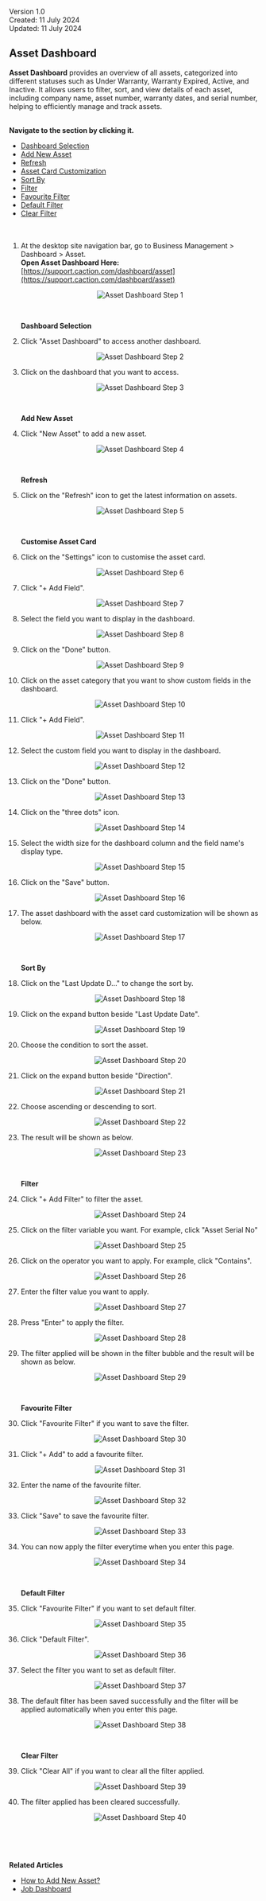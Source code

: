Version 1.0<br>
Created: 11 July 2024<br> 
Updated: 11 July 2024<br>
## Asset Dashboard

**Asset Dashboard** provides an overview of all assets, categorized into different statuses such as Under Warranty, Warranty Expired, Active, and Inactive. It allows users to filter, sort, and view details of each asset, including company name, asset number, warranty dates, and serial number, helping to efficiently manage and track assets.<br><br>

**Navigate to the section by clicking it.**<br>

- [Dashboard Selection](#section1)<br>
- [Add New Asset](#section2)<br>
- [Refresh](#section3)<br>
- [Asset Card Customization](#section4)<br>
- [Sort By](#section5)<br>
- [Filter](#section6)<br>
- [Favourite Filter](#section7)<br>
- [Default Filter](#section8)<br>
- [Clear Filter](#section9)
<br><br><br>

1. At the desktop site navigation bar, go to Business Management > Dashboard > Asset.<br>
   **Open Asset Dashboard Here:** [https://support.caction.com/dashboard/asset](https://support.caction.com/dashboard/asset)<br>

   <p align="center">
      <img src="img2/Asset_Dashboard_Step_1.png" alt="Asset Dashboard Step 1">
   </p>
   <br>

   <a id="section1"></a>

   **Dashboard Selection**

2. Click "Asset Dashboard" to access another dashboard.

   <p align="center">
      <img src="img2/Asset_Dashboard_Step_2.png" alt="Asset Dashboard Step 2">
   </p>
  
3. Click on the dashboard that you want to access.

   <p align="center">
      <img src="img2/Asset_Dashboard_Step_3.png" alt="Asset Dashboard Step 3">
   </p>
   <br>

   <a id="section2"></a>

   **Add New Asset**

4. Click "New Asset" to add a new asset.

   <p align="center">
      <img src="img2/Asset_Dashboard_Step_4.png" alt="Asset Dashboard Step 4">
   </p>
   <br>

   <a id="section3"></a>

   **Refresh** 

5. Click on the "Refresh" icon to get the latest information on assets.

   <p align="center">
      <img src="img2/Asset_Dashboard_Step_5.png" alt="Asset Dashboard Step 5">
   </p>
   <br>

   <a id="section4"></a>

   **Customise Asset Card**  

6. Click on the "Settings" icon to customise the asset card.

   <p align="center">
      <img src="img2/Asset_Dashboard_Step_6.png" alt="Asset Dashboard Step 6">
   </p>
  
7. Click "+ Add Field".

   <p align="center">
      <img src="img2/Asset_Dashboard_Step_7.png" alt="Asset Dashboard Step 7">
   </p>
  
8. Select the field you want to display in the dashboard.

   <p align="center">
      <img src="img2/Asset_Dashboard_Step_8.png" alt="Asset Dashboard Step 8">
   </p>
  
9. Click on the "Done" button.

   <p align="center">
      <img src="img2/Asset_Dashboard_Step_9.png" alt="Asset Dashboard Step 9">
   </p>
  
10. Click on the asset category that you want to show custom fields in the dashboard.

    <p align="center">
       <img src="img2/Asset_Dashboard_Step_10.png" alt="Asset Dashboard Step 10">
    </p>

11. Click "+ Add Field".

    <p align="center">
       <img src="img2/Asset_Dashboard_Step_11.png" alt="Asset Dashboard Step 11">
    </p>
  
12. Select the custom field you want to display in the dashboard.

    <p align="center">
       <img src="img2/Asset_Dashboard_Step_12.png" alt="Asset Dashboard Step 12">
    </p>
  
13. Click on the "Done" button.

    <p align="center">
       <img src="img2/Asset_Dashboard_Step_13.png" alt="Asset Dashboard Step 13">
    </p>

14. Click on the "three dots" icon.

    <p align="center">
       <img src="img2/Asset_Dashboard_Step_14.png" alt="Asset Dashboard Step 14">
    </p>
  
15. Select the width size for the dashboard column and the field name's display type.

    <p align="center">
       <img src="img2/Asset_Dashboard_Step_15.png" alt="Asset Dashboard Step 15">
    </p>
  
16. Click on the "Save" button.

    <p align="center">
       <img src="img2/Asset_Dashboard_Step_16.png" alt="Asset Dashboard Step 16">
    </p>  

17. The asset dashboard with the asset card customization will be shown as below.
    
    <p align="center">
       <img src="img2/Asset_Dashboard_Step_17.png" alt="Asset Dashboard Step 17">
    </p>  
    <br>

    <a id="section5"></a>

    **Sort By**  

18. Click on the "Last Update D..." to change the sort by.
    
    <p align="center">
       <img src="img2/Asset_Dashboard_Step_18.png" alt="Asset Dashboard Step 18">
    </p>

19. Click on the expand button beside "Last Update Date".
    
    <p align="center">
       <img src="img2/Asset_Dashboard_Step_19.png" alt="Asset Dashboard Step 19">
    </p>

20. Choose the condition to sort the asset.
    
    <p align="center">
       <img src="img2/Asset_Dashboard_Step_20.png" alt="Asset Dashboard Step 20">
    </p>

21. Click on the expand button beside "Direction".
    
    <p align="center">
       <img src="img2/Asset_Dashboard_Step_21.png" alt="Asset Dashboard Step 21">
    </p>

22. Choose ascending or descending to sort.
    
    <p align="center">
       <img src="img2/Asset_Dashboard_Step_22.png" alt="Asset Dashboard Step 22">
    </p>

23. The result will be shown as below.
    
    <p align="center">
       <img src="img2/Asset_Dashboard_Step_23.png" alt="Asset Dashboard Step 23">
    </p>
    <br>

    <a id="section6"></a>

    **Filter**  

24. Click "+ Add Filter" to filter the asset.
    
    <p align="center">
       <img src="img2/Asset_Dashboard_Step_24.png" alt="Asset Dashboard Step 24">
    </p>

25. Click on the filter variable you want. For example, click "Asset Serial No"
    
    <p align="center">
       <img src="img2/Asset_Dashboard_Step_25.png" alt="Asset Dashboard Step 25">
    </p>

26. Click on the operator you want to apply. For example, click "Contains".
    
    <p align="center">
       <img src="img2/Asset_Dashboard_Step_26.png" alt="Asset Dashboard Step 26">
    </p>

27. Enter the filter value you want to apply.
    
    <p align="center">
       <img src="img2/Asset_Dashboard_Step_27.png" alt="Asset Dashboard Step 27">
    </p>

28. Press "Enter" to apply the filter.
    
    <p align="center">
       <img src="img2/Asset_Dashboard_Step_28.png" alt="Asset Dashboard Step 28">
    </p>

29. The filter applied will be shown in the filter bubble and the result will be shown as below.
    
    <p align="center">
       <img src="img2/Asset_Dashboard_Step_29.png" alt="Asset Dashboard Step 29">
    </p>
    <br>

    <a id="section7"></a>

    **Favourite Filter**  

30. Click "Favourite Filter" if you want to save the filter.
    
    <p align="center">
       <img src="img2/Asset_Dashboard_Step_30.png" alt="Asset Dashboard Step 30">
    </p>

31. Click "+ Add" to add a favourite filter.
    
    <p align="center">
       <img src="img2/Asset_Dashboard_Step_31.png" alt="Asset Dashboard Step 31">
    </p>

32. Enter the name of the favourite filter.
    
    <p align="center">
       <img src="img2/Asset_Dashboard_Step_32.png" alt="Asset Dashboard Step 32">
    </p>

33. Click "Save" to save the favourite filter.
    
    <p align="center">
       <img src="img2/Asset_Dashboard_Step_33.png" alt="Asset Dashboard Step 33">
    </p>

34. You can now apply the filter everytime when you enter this page.
    
    <p align="center">
       <img src="img2/Asset_Dashboard_Step_34.png" alt="Asset Dashboard Step 34">
    </p>
    <br>

    <a id="section8"></a>

    **Default Filter**  

35. Click "Favourite Filter" if you want to set default filter.
    
    <p align="center">
       <img src="img2/Asset_Dashboard_Step_35.png" alt="Asset Dashboard Step 35">
    </p>

36. Click "Default Filter".
    
    <p align="center">
       <img src="img2/Asset_Dashboard_Step_36.png" alt="Asset Dashboard Step 36">
    </p>

37. Select the filter you want to set as default filter.
    
    <p align="center">
       <img src="img2/Asset_Dashboard_Step_37.png" alt="Asset Dashboard Step 37">
    </p>

38. The default filter has been saved successfully and the filter will be applied automatically when you enter this page.
    
    <p align="center">
       <img src="img2/Asset_Dashboard_Step_38.png" alt="Asset Dashboard Step 38">
    </p>
    <br>

    <a id="section9"></a>

    **Clear Filter**  

39. Click "Clear All" if you want to clear all the filter applied.
    
    <p align="center">
       <img src="img2/Asset_Dashboard_Step_39.png" alt="Asset Dashboard Step 39">
    </p>

40. The filter applied has been cleared successfully.
    
    <p align="center">
       <img src="img2/Asset_Dashboard_Step_40.png" alt="Asset Dashboard Step 40">
    </p>
    <br><br><br>

**Related Articles**
- [How to Add New Asset?](How_to_Add_New_Asset.md)
- [Job Dashboard](Job_Dashboard.md)

<!-- [Link Text](https://salesconnection.github.io/Sales-Connection-Support/Asset_Dashboard.html) -->
